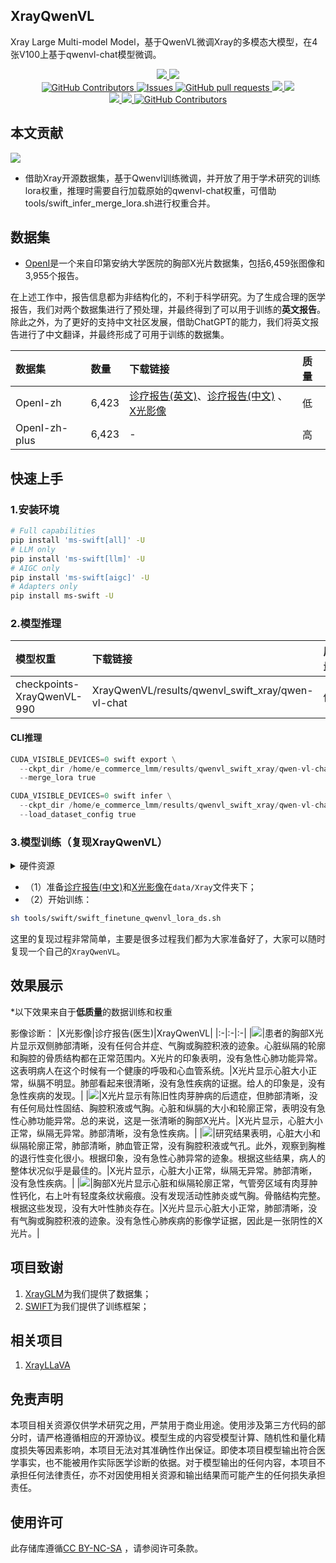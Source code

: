 ## XrayQwenVL

Xray Large Multi-model Model，基于QwenVL微调Xray的多模态大模型，在4张V100上基于qwenvl-chat模型微调。

 <p align="center">
      <a href='https://github.com/leeguandong/XrayQwenVL'>
            <img src='https://img.shields.io/badge/Project-Page-Green'>
      </a>
      <a href='https://github.com/leeguandong/XrayQwenVL'>
            <img src='https://img.shields.io/badge/Paper-Arxiv-red'>
      </a>
      </br>
      <a href="https://github.com/leeguandong/XrayQwenVL/graphs/contributors">
        <img alt="GitHub Contributors" src="https://img.shields.io/github/contributors/leeguandong/XrayQwenVL" />
      </a>
      <a href="https://github.com/leeguandong/XrayQwenVL/issues">
        <img alt="Issues" src="https://img.shields.io/github/issues/leeguandong/XrayQwenVL?color=0088ff" />
      </a>
      <a href="https://github.com/leeguandong/XrayQwenVL/pulls">
        <img alt="GitHub pull requests" src="https://img.shields.io/github/issues-pr/leeguandong/XrayQwenVL?color=0088ff" />
      </a>
      <a href=href="https://github.com/leeguandong/XrayQwenVL/stargazers">
        <img src="https://img.shields.io/github/stars/leeguandong/XrayQwenVL?color=ccf">
      </a>
      <a href=href="https://github.com/leeguandong/XrayQwenVL">
        <img src="https://img.shields.io/github/repo-size/leeguandong/XrayQwenVL.svg?style=flat-square">
      </a>
      </br>
      <a href=href="https://github.com/leeguandong/XrayQwenVL">
        <img src="https://visitor-badge.laobi.icu/badge?page_id=https://github.com/leeguandong/XrayQwenVL">
      </a>
      <a href=href="https://github.com/leeguandong/XrayQwenVL">
        <img src="https://img.shields.io/github/last-commit/leeguandong/XrayQwenVL">
      </a>
      <a href="https://github.com/leeguandong/XrayQwenVL/blob/main/LICENSE">
        <img alt="GitHub Contributors" src="https://img.shields.io/badge/License-CC%20BY--NC--SA%204.0-lightgrey.svg" />
      </a>
  </p>

## 本文贡献

![](./doc/xrayqwenvl.png)

- 借助Xray开源数据集，基于Qwenvl训练微调，并开放了用于学术研究的训练lora权重，推理时需要自行加载原始的qwenvl-chat权重，可借助tools/swift_infer_merge_lora.sh进行权重合并。
## 数据集

- [OpenI](https://openi.nlm.nih.gov/faq#collection)是一个来自印第安纳大学医院的胸部X光片数据集，包括6,459张图像和3,955个报告。

在上述工作中，报告信息都为非结构化的，不利于科学研究。为了生成合理的医学报告，我们对两个数据集进行了预处理，并最终得到了可以用于训练的**英文报告**。除此之外，为了更好的支持中文社区发展，借助ChatGPT的能力，我们将英文报告进行了中文翻译，并最终形成了可用于训练的数据集。

|数据集|数量|下载链接|质量|
|:-|:-|:-|:-|
|OpenI-zh|6,423|[诊疗报告(英文)](./data/openi-en.json)、[诊疗报告(中文)](./data/Xray/openi-zh.json) 、[X光影像](https://pan.baidu.com/s/13GBsDMKf6xBZBSHpoWH_EA?pwd=k9sh)|低|
|OpenI-zh-plus|6,423|-|高|

## 快速上手

### 1.安装环境
```bash
# Full capabilities
pip install 'ms-swift[all]' -U
# LLM only
pip install 'ms-swift[llm]' -U
# AIGC only
pip install 'ms-swift[aigc]' -U
# Adapters only
pip install ms-swift -U
```
### 2.模型推理

|模型权重|下载链接|质量|微调方法|
|:-|:-|:-|:-|
|checkpoints-XrayQwenVL-990|XrayQwenVL/results/qwenvl_swift_xray/qwen-vl-chat|低|LoRA|

#### CLI推理

```python
CUDA_VISIBLE_DEVICES=0 swift export \
  --ckpt_dir /home/e_commerce_lmm/results/qwenvl_swift_xray/qwen-vl-chat/v1-20240505-042908/checkpoint-990/ \
  --merge_lora true

CUDA_VISIBLE_DEVICES=0 swift infer \
  --ckpt_dir /home/e_commerce_lmm/results/qwenvl_swift_xray/qwen-vl-chat/v1-20240505-042908/checkpoint-990-merged \
  --load_dataset_config true
```
### 3.模型训练（复现XrayQwenVL）

<details>
  <summary>硬件资源</summary>
  <p>* 实验在V100 (4X, 32GB)上进行</p>
</details>


- （1）准备[诊疗报告(中文)](./data/openai-zh-swift-qwenvl-prompt.json)和[X光影像](https://pan.baidu.com/s/13GBsDMKf6xBZBSHpoWH_EA?pwd=k9sh)在`data/Xray`文件夹下；
- （2）开始训练：
```bash
sh tools/swift/swift_finetune_qwenvl_lora_ds.sh
```
这里的复现过程非常简单，主要是很多过程我们都为大家准备好了，大家可以随时复现一个自己的`XrayQwenVL`。

## 效果展示

*以下效果来自于**低质量**的数据训练和权重

影像诊断：
|X光影像|诊疗报告(医生)|XrayQwenVL|
|:-|:-|:-|
|![](./data/test/xray/1425_2.png)|患者的胸部X光片显示双侧肺部清晰，没有任何合并症、气胸或胸腔积液的迹象。心脏纵隔的轮廓和胸腔的骨质结构都在正常范围内。X光片的印象表明，没有急性心肺功能异常。这表明病人在这个时候有一个健康的呼吸和心血管系统。|X光片显示心脏大小正常，纵膈不明显。肺部看起来很清晰，没有急性疾病的证据。给人的印象是，没有急性疾病的发现。|
|![](./data/test/xray/2808_1.png)|X光片显示有陈旧性肉芽肿病的后遗症，但肺部清晰，没有任何局灶性固结、胸腔积液或气胸。心脏和纵膈的大小和轮廓正常，表明没有急性心肺功能异常。总的来说，这是一张清晰的胸部X光片。|X光片显示，心脏大小正常，纵隔无异常。肺部清晰，没有急性疾病。|
|![](./data/test/xray/348_2.png)|研究结果表明，心脏大小和纵隔轮廓正常，肺部清晰，肺血管正常，没有胸腔积液或气孔。此外，观察到胸椎的退行性变化很小。根据印象，没有急性心肺异常的迹象。根据这些结果，病人的整体状况似乎是最佳的。|X光片显示，心脏大小正常，纵隔无异常。肺部清晰，没有急性疾病。|
|![](./data/test/xray/1785_2.png)|胸部X光片显示心脏和纵隔轮廓正常，气管旁区域有肉芽肿性钙化，右上叶有轻度条纹状瘢痕。没有发现活动性肺炎或气胸。骨骼结构完整。根据这些发现，没有大叶性肺炎存在。|X光片显示心脏大小正常，肺部清晰，没有气胸或胸腔积液的迹象。没有急性心肺疾病的影像学证据，因此是一张阴性的X光片。|

## 项目致谢

1. [XrayGLM](https://github.com/THUDM/VisualGLM-6B)为我们提供了数据集；
1. [SWIFT](https://github.com/modelscope/swift)为我们提供了训练框架；

## 相关项目     
1. [XrayLLaVA](https://github.com/leeguandong/XrayLLaVA)    


## 免责声明

本项目相关资源仅供学术研究之用，严禁用于商业用途。使用涉及第三方代码的部分时，请严格遵循相应的开源协议。模型生成的内容受模型计算、随机性和量化精度损失等因素影响，本项目无法对其准确性作出保证。即使本项目模型输出符合医学事实，也不能被用作实际医学诊断的依据。对于模型输出的任何内容，本项目不承担任何法律责任，亦不对因使用相关资源和输出结果而可能产生的任何损失承担责任。

## 使用许可

此存储库遵循[CC BY-NC-SA](https://creativecommons.org/licenses/by-nc-sa/4.0/) ，请参阅许可条款。

